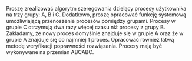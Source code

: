 Proszę zrealizować algorytm szeregowania dzielący procesy użytkownika na trzy grupy: A, B i C. Dodatkowo, proszę opracować funkcję systemową umożliwiającą przenoszenie procesów pomiędzy grupami. Procesy w grupie C otrzymują dwa razy więcej czasu niż procesy z grupy B. Zakładamy, że nowy proces domyślnie znajduje się w grupie A oraz że w grupie A znajduje się co najmniej 1 proces. Opracować również łatwą metodę weryfikacji poprawności rozwiązania. Procesy mają być wykonywane na przemian ABCABC.
